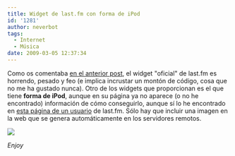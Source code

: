 ```yaml
---
title: Widget de last.fm con forma de iPod
id: '1281'
author: neverbot
tags:
  - Internet
  - Música
date: 2009-03-05 12:37:34
---
```


Como os comentaba [en el anterior post](https://www.neverbot.com/informatica/ordenando-la-coleccion-musical/), el widget "oficial" de last.fm es horrendo, pesado y feo (e implica incrustar un montón de código, cosa que no me ha gustado nunca). Otro de los widgets que proporcionan es el que tiene **forma de iPod**, aunque en su página ya no aparece (o no he encontrado) información de cómo conseguirlo, aunque sí lo he encontrado en [esta página de un usuario](http://www.newoceanstravellog.com/en-US/blog/white-ipod-as-last-fm-widget) de last.fm. Sólo hay que incluir una imagen en la web que se genera automáticamente en los servidores remotos.

[![](http://imagegen.last.fm/Marc-e-Pod-SidebarSize/recenttracks/Neverbot.gif)](http://www.lastfm.es/user/Neverbot)

_Enjoy_